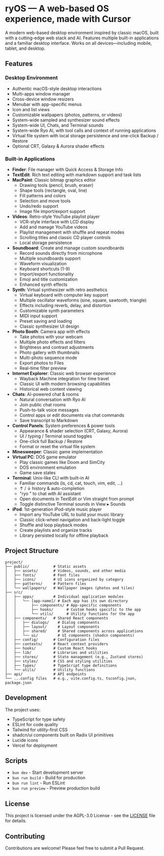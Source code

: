 # ryOS — A web-based OS experience, made with Cursor

A modern web-based desktop environment inspired by classic macOS, built with a cutting-edge web stack and AI. Features multiple built-in applications and a familiar desktop interface. Works on all devices—including mobile, tablet, and desktop.

## Features

### Desktop Environment

- Authentic macOS-style desktop interactions
- Multi-apps window manager
- Cross-device window resizers
- Menubar with app-specific menus
- Icon and list views
- Customizable wallpapers (photos, patterns, or videos)
- System-wide sampled and synthesizer sound effects
- System-wide UI, Chats, and Terminal sounds
- System-wide Ryo AI, with tool calls and context of running applications
- Virtual file system with local storage persistence and one-click Backup / Restore
- Optional CRT, Galaxy & Aurora shader effects

### Built-in Applications

- **Finder**: File manager with Quick Access & Storage Info
- **TextEdit**: Rich text editing with markdown support and task lists
- **MacPaint**: Classic bitmap graphics editor
  - Drawing tools (pencil, brush, eraser)
  - Shape tools (rectangle, oval, line)
  - Fill patterns and colors
  - Selection and move tools
  - Undo/redo support
  - Image file import/export support
- **Videos**: Retro-style YouTube playlist player
  - VCR-style interface with LCD display
  - Add and manage YouTube videos
  - Playlist management with shuffle and repeat modes
  - Scrolling titles and classic CD player controls
  - Local storage persistence
- **Soundboard**: Create and manage custom soundboards
  - Record sounds directly from microphone
  - Multiple soundboards support
  - Waveform visualization
  - Keyboard shortcuts (1-9)
  - Import/export functionality
  - Emoji and title customization
  - Enhanced synth effects
- **Synth**: Virtual synthesizer with retro aesthetics
  - Virtual keyboard with computer key support
  - Multiple oscillator waveforms (sine, square, sawtooth, triangle)
  - Effects including reverb, delay, and distortion
  - Customizable synth parameters
  - MIDI input support
  - Preset saving and loading
  - Classic synthesizer UI design
- **Photo Booth**: Camera app with effects
  - Take photos with your webcam
  - Multiple photo effects and filters
  - Brightness and contrast adjustments
  - Photo gallery with thumbnails
  - Multi-photo sequence mode
  - Export photos to Files
  - Real-time filter preview
- **Internet Explorer**: Classic web browser experience
  - Wayback Machine integration for time travel
  - Classic UI with modern browsing capabilities
  - Historical web content viewing
- **Chats**: AI-powered chat & rooms
  - Natural conversation with Ryo AI
  - Join public chat rooms
  - Push-to-talk voice messages
  - Control apps or edit documents via chat commands
  - Save transcript to Markdown
- **Control Panels**: System preferences & power tools
  - Appearance & shader selection (CRT, Galaxy, Aurora)
  - UI / typing / Terminal sound toggles
  - One-click full Backup / Restore
  - Format or reset the virtual file system
- **Minesweeper**: Classic game implementation
- **Virtual PC**: DOS game emulator
  - Play classic games like Doom and SimCity
  - DOS environment emulation
  - Game save states
- **Terminal**: Unix-like CLI with built-in AI
  - Familiar commands (ls, cd, cat, touch, vim, edit, …)
  - ↑ / ↓ history & auto-completion
  - "ryo <prompt>" to chat with AI assistant
  - Open documents in TextEdit or Vim straight from prompt
  - Toggle distinctive Terminal sounds in View ▸ Sounds
- **iPod**: 1st-generation iPod-style music player
  - Import any YouTube URL to build your music library
  - Classic click-wheel navigation and back-light toggle
  - Shuffle and loop playback modes
  - Create playlists and organize tracks
  - Library persisted locally for offline playback

## Project Structure

```
project/
├── public/           # Static assets
│   ├── assets/       # Videos, sounds, and other media
│   ├── fonts/        # Font files
│   ├── icons/        # UI icons organized by category
│   ├── patterns/     # Pattern files
│   └── wallpapers/   # Wallpaper images (photos and tiles)
├── src/
│   ├── apps/         # Individual application modules
│   │   └── [app-name]/ # Each app has its own directory
│   │       ├── components/ # App-specific components
│   │       ├── hooks/      # Custom hooks specific to the app
│   │       └── utils/      # Utility functions for the app
│   ├── components/   # Shared React components
│   │   ├── dialogs/    # Dialog components
│   │   ├── layout/     # Layout components
│   │   ├── shared/     # Shared components across applications
│   │   └── ui/         # UI components (shadcn components)
│   ├── config/       # Configuration files
│   ├── contexts/     # React context providers
│   ├── hooks/        # Custom React hooks
│   ├── lib/          # Libraries and utilities
│   ├── stores/       # State management (e.g., Zustand stores)
│   ├── styles/       # CSS and styling utilities
│   ├── types/        # TypeScript type definitions
│   └── utils/        # Utility functions
├── api/              # API endpoints
└── ...config files   # e.g., vite.config.ts, tsconfig.json, package.json
```

## Development

The project uses:

- TypeScript for type safety
- ESLint for code quality
- Tailwind for utility-first CSS
- shadcn/ui components built on Radix UI primitives
- Lucide icons
- Vercel for deployment

## Scripts

- `bun dev` - Start development server
- `bun run build` - Build for production
- `bun run lint` - Run ESLint
- `bun run preview` - Preview production build

## License

This project is licensed under the AGPL-3.0 License - see the [LICENSE](LICENSE) file for details.

## Contributing

Contributions are welcome! Please feel free to submit a Pull Request.

